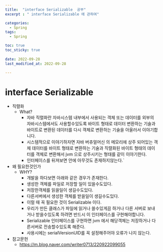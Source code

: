 ```yaml
---
title:  "interface Serializable  공부"
excerpt : " interface Serializable 에 관하여"

categories:
  - Spring
tags:
  - Spring

toc: true
toc_sticky: true
 
date: 2022-09-28
last_modified_at: 2022-09-28

--- 
```



# interface Serializable 

-	직렬화
    - 	What?
        - 	자바 직렬화란 자바시스템 내부에서 사용되는 객체 또는 데이터를 외부의 자바시스템에서도 사용할수있도록 바이트 형태로 데이터 변환하는 기술과 바이트로 변환된 데이터를 다시 객체로 변환하는 기술을 아울러서 이야기합니다.
        - 	시스템적으로 이야기하자면 자바 버츄얼머신 의 메모리에 상주 되어있는 객체 데이터를 바이트 형태로 변환하는 기술과 직렬화된 바이트 형태의 데이터를 객체로 변환해서 jvm 으로 상주시키는 형태를 같이 이야기한다.
        -	인터페이스를 뒤져보면 안에 아무것도 존재하지않는다.`
-	왜 필요한것인가
    - WHY?
        - 	개발을 하다보면 아래와 같은 경우가 존재한다.
        -  	생성한 객체를 파일로 저장할 일이 있을수도있다.
        - 	저장한객체를 읽을일이 생길수도있다.
        - 	다른서버에서 생성한 객체를 받을일이 생길수도있다.
        - 	이럴 때 꼭 필요한 것이 Serializable 이다.   
        - 	우리가 만든 클래스가 파일에 읽거나 쓸수있게끔 하거나 다른 서버로 보내거나 받을수있도록 하려면 반드시 이 인터페이스를 구현해야합니다.
        - 	Serializable 인터페이스를 구현하면 jvm 에서 해당객체는 저장하거나 다른서버로 전송할수있도록 해준다.
        - 	사용시에는 serialVersionUID를 꼭 설정해주어야 오류가 나지 않는다.
- 	참고문헌
    - 	https://m.blog.naver.com/writer0713/220922099055 
